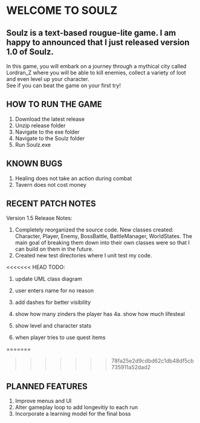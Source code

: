 # WELCOME TO SOULZ

## Soulz is a text-based rougue-lite game. I am happy to announced that I just released version 1.0 of Soulz.
In this game, you will embark on a journey through a mythical city called Lordran_Z where you will be able to kill enemies, collect a variety of loot and even level up your character.\
See if you can beat the game on your first try!

## HOW TO RUN THE GAME
1. Download the latest release
2. Unzip release folder
3. Navigate to the exe folder
4. Navigate to the Soulz folder
5. Run Soulz.exe

## KNOWN BUGS
1. Healing does not take an action during combat
2. Tavern does not cost money

## RECENT PATCH NOTES

Version 1.5 Release Notes:

1. Completely reorganized the source code. New classes created: Character, Player, Enemy, BossBattle, BattleManager, WorldStates. 
    The main goal of breaking them down into their own classes were so that I can build on them in the future. 
2. Created new test directories where I unit test my code. 





<<<<<<< HEAD
TODO:

1. update UML class diagram
2. user enters name for no reason
3. add dashes for better visibility
4. show how many zinders the player has
    4a. show how much lifesteal

5. show level and character stats
6. when player tries to use quest items 

=======
>>>>>>> 78fa25e2d9cdbd62c1db48df5cb735911a52dad2

## PLANNED FEATURES
1. Improve menus and UI
2. Alter gameplay loop to add longevitiy to each run
3. Incorporate a learning model for the final boss
